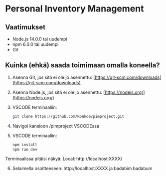 # Personal Inventory Management

## Vaatimukset

- Node.js 14.0.0 tai uudempi
- npm 6.0.0 tai uudempi
- Git

## Kuinka (ehkä) saada toimimaan omalla koneella?

1. Asenna Git, jos sitä ei ole jo asennettu:
   [https://git-scm.com/downloads](https://git-scm.com/downloads)

2. Asenna Node.js, jos sitä ei ole jo asennettu:
   [https://nodejs.org/](https://nodejs.org/)

3. VSCODE terminaaliin:
   ```sh
   git clone https://github.com/Ronkde/pimproject.git   

4. Navigoi kansioon /pimproject VSCODEssa
5. VSCODE terminaaliin:
   ```sh
   npm install
   npm run dev

Terminaalissa pitäisi näkyä:
Local:   http://localhost:XXXX/

6. Selaimella osoitteeseen: http://localhost:XXXX ja badabim badabum